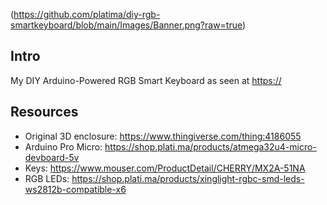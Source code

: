 (https://github.com/platima/diy-rgb-smartkeyboard/blob/main/Images/Banner.png?raw=true)

## Intro

My DIY Arduino-Powered RGB Smart Keyboard as seen at [https://](https://www.youtube.com/shorts/UjEVFXl_sq0)

## Resources

- Original 3D enclosure: https://www.thingiverse.com/thing:4186055
- Arduino Pro Micro: https://shop.plati.ma/products/atmega32u4-micro-devboard-5v
- Keys: https://www.mouser.com/ProductDetail/CHERRY/MX2A-51NA
- RGB LEDs: https://shop.plati.ma/products/xinglight-rgbc-smd-leds-ws2812b-compatible-x6
